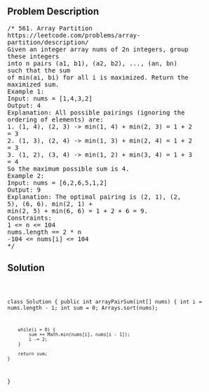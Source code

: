 <!--
<style>
  body { font-family: Arial, sans-serif; }
  .container { max-width: 100%; margin: 0 auto; padding: 10px; }
  .comment-block { max-width: 30%; background-color: #f9f9f9; padding: 10px; border-left: 5px solid #ccc; overflow-wrap: break-word; white-space: pre-wrap; }
  .code-block { background-color: #f4f4f4; padding: 10px; border: 1px solid #ddd; overflow-wrap: break-word; white-space: pre-wrap; }
</style>
-->

<div class='container'>
<h2>Problem Description</h2>
<div class='comment-block'>
<pre>
/* 561. Array Partition
https://leetcode.com/problems/array-
partition/description/
Given an integer array nums of 2n integers, group
these integers
into n pairs (a1, b1), (a2, b2), ..., (an, bn)
such that the sum
of min(ai, bi) for all i is maximized. Return the
maximized sum.
Example 1:
Input: nums = [1,4,3,2]
Output: 4
Explanation: All possible pairings (ignoring the
ordering of elements) are:
1. (1, 4), (2, 3) -> min(1, 4) + min(2, 3) = 1 + 2
= 3
2. (1, 3), (2, 4) -> min(1, 3) + min(2, 4) = 1 + 2
= 3
3. (1, 2), (3, 4) -> min(1, 2) + min(3, 4) = 1 + 3
= 4
So the maximum possible sum is 4.
Example 2:
Input: nums = [6,2,6,5,1,2]
Output: 9
Explanation: The optimal pairing is (2, 1), (2,
5), (6, 6). min(2, 1) +
min(2, 5) + min(6, 6) = 1 + 2 + 6 = 9.
Constraints:
1 <= n <= 104
nums.length == 2 * n
-104 <= nums[i] <= 104
*/
</pre>
</div>

<h2>Solution</h2>
<div class='code-block'>
<pre><code class='language-java'>

class Solution {
    public int arrayPairSum(int[] nums) {
        int i = nums.length - 1;
        int sum = 0;
        Arrays.sort(nums);

        while(i > 0) {
            sum += Math.min(nums[i], nums[i - 1]);
            i -= 2;
        }

        return sum;
    }
}</code></pre>
</div>
</div>
